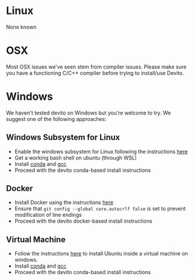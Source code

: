 # Linux
None known

# OSX
Most OSX issues we've seen stem from compiler issues. Please make sure you have a functioning C/C++ compiler before trying to install/use Devito. 

# Windows
We haven't tested devito on Windows but you're welcome to try. We suggest one of the following approaches:
## Windows Subsystem for Linux
* Enable the windows subsystem for Linux following the instructions [here](https://docs.microsoft.com/en-us/windows/wsl/install-win10)
* Get a working bash shell on ubuntu (through WSL)
* Install [conda](https://conda.io/docs/user-guide/install/linux.html) and [gcc](https://askubuntu.com/a/154406)
* Proceed with the devito conda-based install instructions

## Docker
* Install Docker using the instructions [here](https://docs.docker.com/v17.09/docker-for-windows/install/)
* Ensure that `git config --global core.autocrlf false` is set to prevent modification of line endings
* Proceed with the devito docker-based install instructions

## Virtual Machine
* Follow the instructions [here](https://www.lifewire.com/install-ubuntu-linux-windows-10-steps-2202108) to install Ubuntu inside a virtual machine on windows. 
* Install [conda](https://conda.io/docs/user-guide/install/linux.html) and [gcc](https://askubuntu.com/a/154406)
* Proceed with the devito conda-based install instructions
